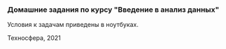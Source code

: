 
### Домашние задания по курсу "Введение в анализ данных" 
Условия к задачам приведены в ноутбуках.

Техносфера, 2021

